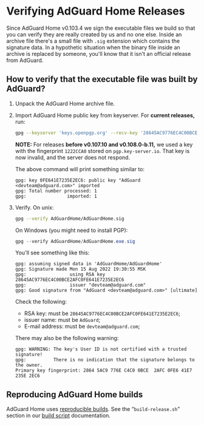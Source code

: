  #  Verifying AdGuard Home Releases

Since AdGuard Home v0.103.4 we sign the executable files we build so that you
can verify they are really created by us and no one else.  Inside an archive
file there's a small file with `.sig` extension which contains the signature
data.  In a hypothetic situation when the binary file inside an archive is
replaced by someone, you'll know that it isn't an official release from AdGuard.


##  How to verify that the executable file was built by AdGuard?

1.  Unpack the AdGuard Home archive file.

1.  Import AdGuard Home public key from keyserver.  For **current releases,**
    run:

    ```sh
    gpg --keyserver 'keys.openpgp.org' --recv-key '28645AC9776EC4C00BCE2AFC0FE641E7235E2EC6'
    ```

    **NOTE:** For releases **before v0.107.10 and v0.108.0-b.11,** we used a key
    with the fingerprint `1222CCA0` stored on `pgp.key-server.io`.  That key is
    now invalid, and the server does not respond.

    The above command will print something similar to:

    ```none
    gpg: key 0FE641E7235E2EC6: public key "AdGuard <devteam@adguard.com>" imported
    gpg: Total number processed: 1
    gpg:               imported: 1
    ```

1.  Verify.  On unix:

    ```sh
    gpg --verify AdGuardHome/AdGuardHome.sig
    ```

    On Windows (you might need to install PGP):

    ```ps1
    gpg --verify AdGuardHome/AdGuardHome.exe.sig
    ```

    You'll see something like this:

    ```none
    gpg: assuming signed data in 'AdGuardHome/AdGuardHome'
    gpg: Signature made Mon 15 Aug 2022 19:30:55 MSK
    gpg:                using RSA key 28645AC9776EC4C00BCE2AFC0FE641E7235E2EC6
    gpg:                issuer "devteam@adguard.com"
    gpg: Good signature from "AdGuard <devteam@adguard.com>" [ultimate]
    ```

    Check the following:

     *  RSA key: must be `28645AC9776EC4C00BCE2AFC0FE641E7235E2EC6`;
     *  issuer name: must be `AdGuard`;
     *  E-mail address: must be `devteam@adguard.com`;

    There may also be the following warning:

    ```none
    gpg: WARNING: The key's User ID is not certified with a trusted signature!
    gpg:          There is no indication that the signature belongs to the owner.
    Primary key fingerprint: 2864 5AC9 776E C4C0 0BCE  2AFC 0FE6 41E7 235E 2EC6
    ```



##  Reproducing AdGuard Home builds

AdGuard Home uses [reproducible builds][repr].  See the “`build-release.sh`”
section in our [build script][build] documentation.

[build]: https://github.com/AdguardTeam/AdGuardHome/tree/master/scripts
[repr]:  https://reproducible-builds.org/
